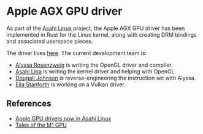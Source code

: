 # Apple AGX GPU driver

As part of the [Asahi Linux](https://asahilinux.org/about/) project, the Apple
AGX GPU driver has been implemented in Rust for the Linux kernel, along with
creating DRM bindings and associated userspace pieces.

The driver lives [here](https://github.com/AsahiLinux/linux/tree/bits/210-gpu).
The current development team is:

  - [Alyssa Rosenzweig](https://social.treehouse.systems/@alyssa) is writing
    the OpenGL driver and compiler.
  - [Asahi Lina](https://vt.social/@lina) is writing the kernel driver and
    helping with OpenGL.
  - [Dougall Johnson](https://mastodon.social/@dougall) is reverse-engineering
    the instruction set with Alyssa.
  - [Ella Stanforth](https://tech.lgbt/@ella) is working on a Vulkan driver.

## References

  - [Apple GPU drivers now in Asahi Linux](https://asahilinux.org/2022/12/gpu-drivers-now-in-asahi-linux/)
  - [Tales of the M1 GPU](https://asahilinux.org/2022/11/tales-of-the-m1-gpu/)

